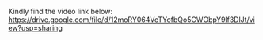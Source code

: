 Kindly find the video link below:
https://drive.google.com/file/d/12moRY064VcTYofbQo5CWObpY9lf3DlJt/view?usp=sharing
